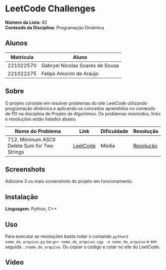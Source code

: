 # LeetCode Challenges

**Número da Lista**: 62<br>
**Conteúdo da Disciplina**: Programação Dinâmica<br>

## Alunos
|Matrícula | Aluno |
| -- | -- |
| 221022570 | Gabryel Nícolas Soares de Sousa |
| 221022275 | Felipe Amorim de Araújo |

## Sobre 

O projeto consiste em resolver problemas do site LeetCode utilizando programação dinâmica e aplicando os conceitos aprendidos no conteúdo de PD na disciplina de Projeto de Algoritmos. Os problemas resolvidos, links e resoluções estão listados abaixo.

| Nome do Problema | Link | Dificuldade | Resolução |
| -- | -- | -- | -- |
| 712. Minimum ASCII Delete Sum for Two Strings | [LeetCode](https://leetcode.com/problems/minimum-ascii-delete-sum-for-two-strings/description/?envType=problem-list-v2&envId=dynamic-programming) | Média | [Resolução](/712_minimum_ascii_delete_sum_for_two_strings/Solution.py) |

## Screenshots
Adicione 3 ou mais screenshots do projeto em funcionamento.

## Instalação 
**Linguagem**: Python, C++ 

## Uso 
Para executar as resoluções basta rodar o comando `python3 nome_do_arquivo.py` ou `g++ nome_do_arquivo.cpp -o nome_do_arquivo` e em seguida `./nome_do_arquivo`. Ou copiar o código e colar no site do LeetCode. 

## Vídeo

<!-- link do video -->